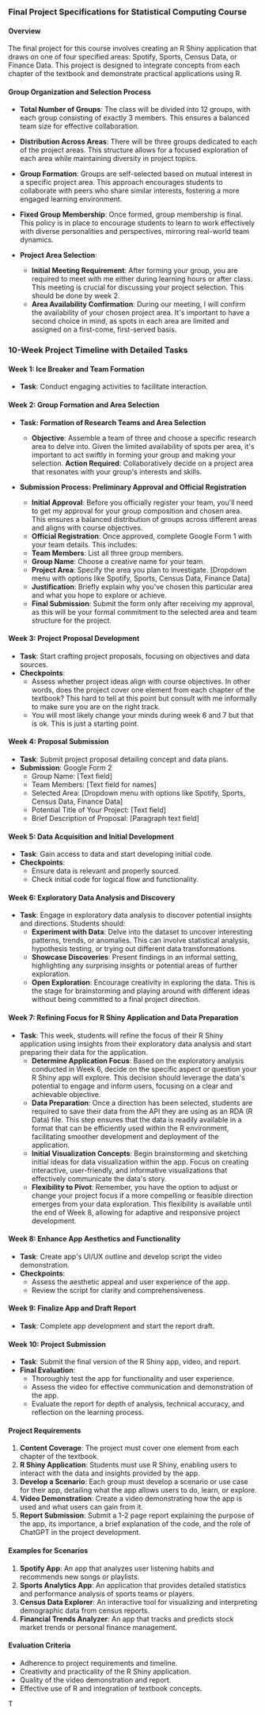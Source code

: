 ### Final Project Specifications for Statistical Computing Course

#### **Overview**
The final project for this course involves creating an R Shiny application that draws on one of four specified areas: Spotify, Sports, Census Data, or Finance Data. This project is designed to integrate concepts from each chapter of the textbook and demonstrate practical applications using R.

#### **Group Organization and Selection Process**
- **Total Number of Groups**: The class will be divided into 12 groups, with each group consisting of exactly 3 members. This ensures a balanced team size for effective collaboration.

- **Distribution Across Areas**: There will be three groups dedicated to each of the project areas. This structure allows for a focused exploration of each area while maintaining diversity in project topics.

- **Group Formation**: Groups are self-selected based on mutual interest in a specific project area. This approach encourages students to collaborate with peers who share similar interests, fostering a more engaged learning environment.

- **Fixed Group Membership**: Once formed, group membership is final. This policy is in place to encourage students to learn to work effectively with diverse personalities and perspectives, mirroring real-world team dynamics.

- **Project Area Selection**:
  - **Initial Meeting Requirement**: After forming your group, you are required to meet with me either during learning hours or after class. This meeting is crucial for discussing your project selection. This should be done by week 2. 
  - **Area Availability Confirmation**: During our meeting, I will confirm the availability of your chosen project area. It's important to have a second choice in mind, as spots in each area are limited and assigned on a first-come, first-served basis.

### 10-Week Project Timeline with Detailed Tasks 

#### Week 1: Ice Breaker and Team Formation
- **Task**: Conduct engaging activities to facilitate interaction.

#### Week 2: Group Formation and Area Selection

- **Task: Formation of Research Teams and Area Selection**
    - **Objective**: Assemble a team of three and choose a specific research area to delve
    into. Given the limited availability of spots per area, it's important to act swiftly
    in forming your group and making your selection. **Action Required**: Collaboratively
    decide on a project area that resonates with your group's interests and skills.

- **Submission Process: Preliminary Approval and Official Registration**
    - **Initial Approval**: Before you officially register your team, you'll need to get my approval for your group composition and chosen area. This ensures a balanced distribution of groups across different areas and aligns with course objectives.
    - **Official Registration**: Once approved, complete Google Form 1 with your team details. This includes:
    - **Team Members**: List all three group members.
    - **Group Name**: Choose a creative name for your team.
    - **Project Area**: Specify the area you plan to investigate. [Dropdown menu with options like Spotify, Sports, Census Data, Finance Data]
    - **Justification**: Briefly explain why you've chosen this particular area and what you hope to explore or achieve.
    - **Final Submission**: Submit the form only after receiving my approval, as this will be your formal commitment to the selected area and team structure for the project.




#### Week 3: Project Proposal Development
- **Task**: Start crafting project proposals, focusing on objectives and data sources.
- **Checkpoints**:
  - Assess whether project ideas align with course objectives. In other words, does the project cover one element from each chapter of the textbook? This hard to tell at this point but consult with me informally to make sure you are on the right track.
  - You will most likely change your minds during week 6 and 7 but that is ok. This is just a starting point.

#### Week 4: Proposal Submission
- **Task**: Submit project proposal detailing concept and data plans.
- **Submission**: Google Form 2
    - Group Name: [Text field]
    - Team Members: [Text field for names]
    - Selected Area: [Dropdown menu with options like Spotify, Sports, Census Data, Finance Data]
    - Potential Title of Your Project: [Text field]
    - Brief Description of Proposal: [Paragraph text field]

#### Week 5: Data Acquisition and Initial Development
- **Task**: Gain access to data and start developing initial code.
- **Checkpoints**:
  - Ensure data is relevant and properly sourced.
  - Check initial code for logical flow and functionality.

#### Week 6: Exploratory Data Analysis and Discovery
- **Task**: Engage in exploratory data analysis to discover potential insights and directions. Students should:
  - **Experiment with Data**: Delve into the dataset to uncover interesting patterns, trends, or anomalies. This can involve statistical analysis, hypothesis testing, or trying out different data transformations.
  - **Showcase Discoveries**: Present findings in an informal setting, highlighting any surprising insights or potential areas of further exploration.
  - **Open Exploration**: Encourage creativity in exploring the data. This is the stage for brainstorming and playing around with different ideas without being committed to a final project direction.

#### Week 7: Refining Focus for R Shiny Application and Data Preparation
- **Task**: This week, students will refine the focus of their R Shiny application using insights from their exploratory data analysis and start preparing their data for the application.
  - **Determine Application Focus**: Based on the exploratory analysis conducted in Week 6, decide on the specific aspect or question your R Shiny app will explore. This decision should leverage the data's potential to engage and inform users, focusing on a clear and achievable objective.
  - **Data Preparation**: Once a direction has been selected, students are required to save their data from the API they are using as an RDA (R Data) file. This step ensures that the data is readily available in a format that can be efficiently used within the R environment, facilitating smoother development and deployment of the application.
  - **Initial Visualization Concepts**: Begin brainstorming and sketching initial ideas for data visualization within the app. Focus on creating interactive, user-friendly, and informative visualizations that effectively communicate the data's story.
  - **Flexibility to Pivot**: Remember, you have the option to adjust or change your project focus if a more compelling or feasible direction emerges from your data exploration. This flexibility is available until the end of Week 8, allowing for adaptive and responsive project development.

#### Week 8: Enhance App Aesthetics and Functionality
- **Task**: Create app's UI/UX outline and develop script the video demonstration.
- **Checkpoints**:
  - Assess the aesthetic appeal and user experience of the app.
  - Review the script for clarity and comprehensiveness.

#### Week 9: Finalize App and Draft Report
- **Task**: Complete app development and start the report draft.

#### Week 10: Project Submission
- **Task**: Submit the final version of the R Shiny app, video, and report.
- **Final Evaluation**:
  - Thoroughly test the app for functionality and user experience.
  - Assess the video for effective communication and demonstration of the app.
  - Evaluate the report for depth of analysis, technical accuracy, and reflection on the learning process.


#### **Project Requirements**
1. **Content Coverage**: The project must cover one element from each chapter of the textbook.
2. **R Shiny Application**: Students must use R Shiny, enabling users to interact with the data and insights provided by the app.
3. **Develop a Scenario**: Each group must develop a scenario or use case for their app, detailing what the app allows users to do, learn, or explore.
4. **Video Demonstration**: Create a video demonstrating how the app is used and what users can gain from it.
5. **Report Submission**: Submit a 1-2 page report explaining the purpose of the app, its importance, a brief explanation of the code, and the role of ChatGPT in the project development.

#### **Examples for Scenarios**
1. **Spotify App**: An app that analyzes user listening habits and recommends new songs or playlists.
2. **Sports Analytics App**: An application that provides detailed statistics and performance analysis of sports teams or players.
3. **Census Data Explorer**: An interactive tool for visualizing and interpreting demographic data from census reports.
4. **Financial Trends Analyzer**: An app that tracks and predicts stock market trends or personal finance management.

#### **Evaluation Criteria**
- Adherence to project requirements and timeline.
- Creativity and practicality of the R Shiny application.
- Quality of the video demonstration and report.
- Effective use of R and integration of textbook concepts.

T

